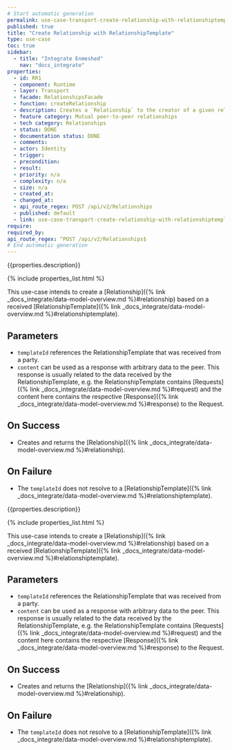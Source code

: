 ```yaml
---
# Start automatic generation
permalink: use-case-transport-create-relationship-with-relationshiptemplate
published: true
title: "Create Relationship with RelationshipTemplate"
type: use-case
toc: true
sidebar:
  - title: "Integrate Enmeshed"
    nav: "docs_integrate"
properties:
  - id: RR1
  - component: Runtime
  - layer: Transport
  - facade: RelationshipsFacade
  - function: createRelationship
  - description: Creates a `Relationship` to the creator of a given relationshipTemplateId. The `RelationshipTemplate` of the given `relationshipTemplateId` must come from another identity and must be loaded by `POST /RelationshipTemplates/Peer` first.
  - feature category: Mutual peer-to-peer relationships
  - tech category: Relationships
  - status: DONE
  - documentation status: DONE
  - comments:
  - actor: Identity
  - trigger:
  - precondition:
  - result:
  - priority: n/a
  - complexity: n/a
  - size: n/a
  - created_at:
  - changed_at:
  - api_route_regex: POST /api/v2/Relationships
  - published: default
  - link: use-case-transport-create-relationship-with-relationshiptemplate
require:
required_by:
api_route_regex: ^POST /api/v2/Relationships$
# End automatic generation
---
```


{{properties.description}}

{% include properties_list.html %}

This use-case intends to create a [Relationship]({% link _docs_integrate/data-model-overview.md %}#relationship) based on a received [RelationshipTemplate]({% link _docs_integrate/data-model-overview.md %}#relationshiptemplate).

## Parameters

- `templateId` references the RelationshipTemplate that was received from a party.
- `content` can be used as a response with arbitrary data to the peer. This response is usually related to the data received by the RelationshipTemplate, e.g. the RelationshipTemplate contains [Requests]({% link _docs_integrate/data-model-overview.md %}#request) and the content here contains the respective [Response]({% link _docs_integrate/data-model-overview.md %}#response) to the Request.

## On Success

- Creates and returns the [Relationship]({% link _docs_integrate/data-model-overview.md %}#relationship).

## On Failure

- The `templateId` does not resolve to a [RelationshipTemplate]({% link _docs_integrate/data-model-overview.md %}#relationshiptemplate).

{{properties.description}}

{% include properties_list.html %}

This use-case intends to create a [Relationship]({% link _docs_integrate/data-model-overview.md %}#relationship) based on a received [RelationshipTemplate]({% link _docs_integrate/data-model-overview.md %}#relationshiptemplate).

## Parameters

- `templateId` references the RelationshipTemplate that was received from a party.
- `content` can be used as a response with arbitrary data to the peer. This response is usually related to the data received by the RelationshipTemplate, e.g. the RelationshipTemplate contains [Requests]({% link _docs_integrate/data-model-overview.md %}#request) and the content here contains the respective [Response]({% link _docs_integrate/data-model-overview.md %}#response) to the Request.

## On Success

- Creates and returns the [Relationship]({% link _docs_integrate/data-model-overview.md %}#relationship).

## On Failure

- The `templateId` does not resolve to a [RelationshipTemplate]({% link _docs_integrate/data-model-overview.md %}#relationshiptemplate).
